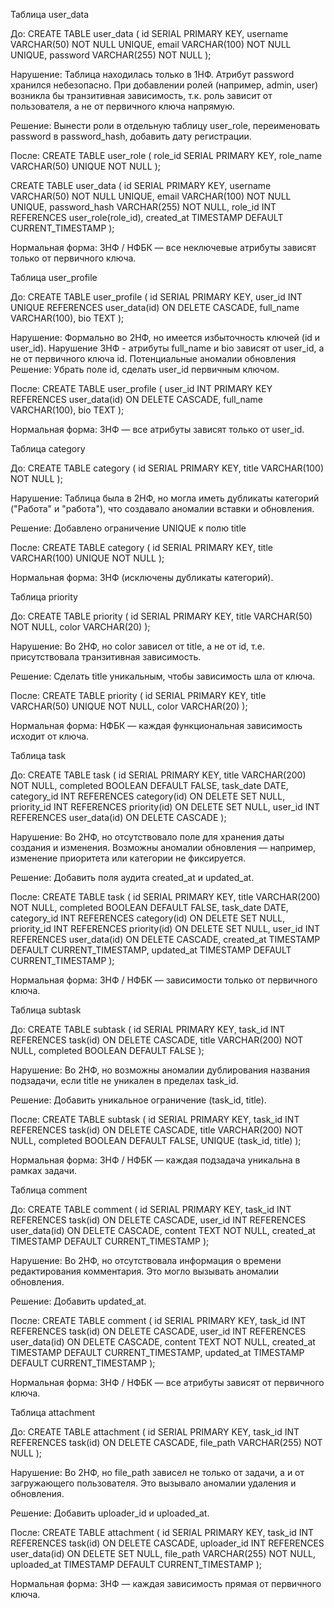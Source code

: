 Таблица user_data

До:
CREATE TABLE user_data (
    id SERIAL PRIMARY KEY,
    username VARCHAR(50) NOT NULL UNIQUE,
    email VARCHAR(100) NOT NULL UNIQUE,
    password VARCHAR(255) NOT NULL
);

Нарушение:
Таблица находилась только в 1НФ. Атрибут password хранился небезопасно. При добавлении ролей (например, admin, user) возникла бы транзитивная зависимость, т.к. роль зависит от пользователя, а не от первичного ключа напрямую.

Решение:
Вынести роли в отдельную таблицу user_role, переименовать password в password_hash, добавить дату регистрации.

После:
CREATE TABLE user_role (
    role_id SERIAL PRIMARY KEY,
    role_name VARCHAR(50) UNIQUE NOT NULL
);

CREATE TABLE user_data (
    id SERIAL PRIMARY KEY,
    username VARCHAR(50) NOT NULL UNIQUE,
    email VARCHAR(100) NOT NULL UNIQUE,
    password_hash VARCHAR(255) NOT NULL,
    role_id INT REFERENCES user_role(role_id),
    created_at TIMESTAMP DEFAULT CURRENT_TIMESTAMP
);

Нормальная форма:
3НФ / НФБК — все неключевые атрибуты зависят только от первичного ключа.






Таблица user_profile

До:
CREATE TABLE user_profile (
    id SERIAL PRIMARY KEY,
    user_id INT UNIQUE REFERENCES user_data(id) ON DELETE CASCADE,
    full_name VARCHAR(100),
    bio TEXT
);

Нарушение:
Формально во 2НФ, но имеется избыточность ключей (id и user_id). Нарушение 3НФ - атрибуты full_name и bio зависят от user_id, а не от первичного ключа id. Потенциальные аномалии обновления
Решение:
Убрать поле id, сделать user_id первичным ключом.

После:
CREATE TABLE user_profile (
    user_id INT PRIMARY KEY REFERENCES user_data(id) ON DELETE CASCADE,
    full_name VARCHAR(100),
    bio TEXT
);

Нормальная форма:
3НФ — все атрибуты зависят только от user_id.







Таблица category

До:
CREATE TABLE category (
    id SERIAL PRIMARY KEY,
    title VARCHAR(100) NOT NULL
);

Нарушение: Таблица была в 2НФ, но могла иметь дубликаты категорий ("Работа" и "работа"), что создавало аномалии вставки и обновления.

Решение:
Добавлено ограничение UNIQUE к полю title

После:
CREATE TABLE category (
    id SERIAL PRIMARY KEY,
    title VARCHAR(100) UNIQUE NOT NULL
);

Нормальная форма:
3НФ (исключены дубликаты категорий).





Таблица priority

До:
CREATE TABLE priority (
    id SERIAL PRIMARY KEY,
    title VARCHAR(50) NOT NULL,
    color VARCHAR(20)
);

Нарушение:
Во 2НФ, но color зависел от title, а не от id, т.е. присутствовала транзитивная зависимость.

Решение:
Сделать title уникальным, чтобы зависимость шла от ключа.

После:
CREATE TABLE priority (
    id SERIAL PRIMARY KEY,
    title VARCHAR(50) UNIQUE NOT NULL,
    color VARCHAR(20)
);

Нормальная форма:
НФБК — каждая функциональная зависимость исходит от ключа.







Таблица task

До:
CREATE TABLE task (
    id SERIAL PRIMARY KEY,
    title VARCHAR(200) NOT NULL,
    completed BOOLEAN DEFAULT FALSE,
    task_date DATE,
    category_id INT REFERENCES category(id) ON DELETE SET NULL,
    priority_id INT REFERENCES priority(id) ON DELETE SET NULL,
    user_id INT REFERENCES user_data(id) ON DELETE CASCADE
);

Нарушение:
Во 2НФ, но отсутствовало поле для хранения даты создания и изменения. Возможны аномалии обновления — например, изменение приоритета или категории не фиксируется.

Решение:
Добавить поля аудита created_at и updated_at.

После:
CREATE TABLE task (
    id SERIAL PRIMARY KEY,
    title VARCHAR(200) NOT NULL,
    completed BOOLEAN DEFAULT FALSE,
    task_date DATE,
    category_id INT REFERENCES category(id) ON DELETE SET NULL,
    priority_id INT REFERENCES priority(id) ON DELETE SET NULL,
    user_id INT REFERENCES user_data(id) ON DELETE CASCADE,
    created_at TIMESTAMP DEFAULT CURRENT_TIMESTAMP,
    updated_at TIMESTAMP DEFAULT CURRENT_TIMESTAMP
);

Нормальная форма:
3НФ / НФБК — зависимости только от первичного ключа.

Таблица subtask

До:
CREATE TABLE subtask (
    id SERIAL PRIMARY KEY,
    task_id INT REFERENCES task(id) ON DELETE CASCADE,
    title VARCHAR(200) NOT NULL,
    completed BOOLEAN DEFAULT FALSE
);

Нарушение: 
Во 2НФ, но возможны аномалии дублирования названия подзадачи, если title не уникален в пределах task_id.

Решение:
Добавить уникальное ограничение (task_id, title).

После:
CREATE TABLE subtask (
    id SERIAL PRIMARY KEY,
    task_id INT REFERENCES task(id) ON DELETE CASCADE,
    title VARCHAR(200) NOT NULL,
    completed BOOLEAN DEFAULT FALSE,
    UNIQUE (task_id, title)
);


Нормальная форма:
3НФ / НФБК — каждая подзадача уникальна в рамках задачи.








Таблица comment

До:
CREATE TABLE comment (
    id SERIAL PRIMARY KEY,
    task_id INT REFERENCES task(id) ON DELETE CASCADE,
    user_id INT REFERENCES user_data(id) ON DELETE CASCADE,
    content TEXT NOT NULL,
    created_at TIMESTAMP DEFAULT CURRENT_TIMESTAMP
);

Нарушение:
Во 2НФ, но отсутствовала информация о времени редактирования комментария. Это могло вызывать аномалии обновления.

Решение:
Добавить updated_at.

После:
CREATE TABLE comment (
    id SERIAL PRIMARY KEY,
    task_id INT REFERENCES task(id) ON DELETE CASCADE,
    user_id INT REFERENCES user_data(id) ON DELETE CASCADE,
    content TEXT NOT NULL,
    created_at TIMESTAMP DEFAULT CURRENT_TIMESTAMP,
    updated_at TIMESTAMP DEFAULT CURRENT_TIMESTAMP
);

Нормальная форма:
3НФ / НФБК — все атрибуты зависят от первичного ключа.









Таблица attachment

До:
CREATE TABLE attachment (
    id SERIAL PRIMARY KEY,
    task_id INT REFERENCES task(id) ON DELETE CASCADE,
    file_path VARCHAR(255) NOT NULL
);


Нарушение:
Во 2НФ, но file_path зависел не только от задачи, а и от загружающего пользователя.
Это вызывало аномалии удаления и обновления.

Решение:
Добавить uploader_id и uploaded_at.

После:
CREATE TABLE attachment (
    id SERIAL PRIMARY KEY,
    task_id INT REFERENCES task(id) ON DELETE CASCADE,
    uploader_id INT REFERENCES user_data(id) ON DELETE SET NULL,
    file_path VARCHAR(255) NOT NULL,
    uploaded_at TIMESTAMP DEFAULT CURRENT_TIMESTAMP
);

Нормальная форма:
3НФ — каждая зависимость прямая от первичного ключа.


